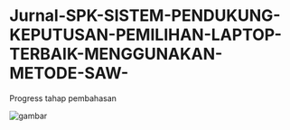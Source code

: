 # Jurnal-SPK-SISTEM-PENDUKUNG-KEPUTUSAN-PEMILIHAN-LAPTOP-TERBAIK-MENGGUNAKAN-METODE-SAW-

Progress tahap pembahasan

![gambar](https://github.com/user-attachments/assets/3134ee54-e1d2-4f22-9a0a-78c4aebcd067)

